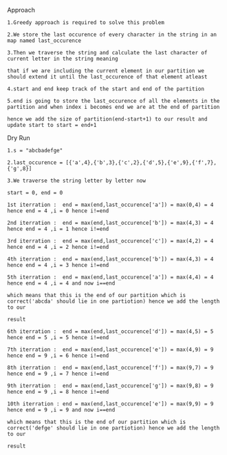 Approach

    1.Greedy approach is required to solve this problem 

    2.We store the last occurence of every character in the string in an map named last_occurence

    3.Then we traverse the string and calculate the last character of current letter in the string meaning

    that if we are including the current element in our partition we should extend it until the last_occurence of that element atleast

    4.start and end keep track of the start and end of the partition

    5.end is going to store the last_occurence of all the elements in the partition and when index i becomes end we are at the end of partition

    hence we add the size of partition(end-start+1) to our result and update start to start = end+1

Dry Run
    
    1.s = "abcbadefge"

    2.last_occurence = [{'a',4},{'b',3},{'c',2},{'d',5},{'e',9},{'f',7},{'g',8}]

    3.We traverse the string letter by letter now 

    start = 0, end = 0

    1st iterration :  end = max(end,last_occurence['a']) = max(0,4) = 4 hence end = 4 ,i = 0 hence i!=end

    2nd iterration :  end = max(end,last_occurence['b']) = max(4,3) = 4 hence end = 4 ,i = 1 hence i!=end

    3rd iterration :  end = max(end,last_occurence['c']) = max(4,2) = 4 hence end = 4 ,i = 2 hence i!=end

    4th iterration :  end = max(end,last_occurence['b']) = max(4,3) = 4 hence end = 4 ,i = 3 hence i!=end

    5th iterration :  end = max(end,last_occurence['a']) = max(4,4) = 4 hence end = 4 ,i = 4 and now i==end

    which means that this is the end of our partition which is correct('abcda' should lie in one partiotion) hence we add the length to our 
    
    result

    6th iterration :  end = max(end,last_occurence['d']) = max(4,5) = 5 hence end = 5 ,i = 5 hence i!=end

    7th iterration :  end = max(end,last_occurence['e']) = max(4,9) = 9 hence end = 9 ,i = 6 hence i!=end

    8th iterration :  end = max(end,last_occurence['f']) = max(9,7) = 9 hence end = 9 ,i = 7 hence i!=end

    9th iterration :  end = max(end,last_occurence['g']) = max(9,8) = 9 hence end = 9 ,i = 8 hence i!=end

    10th iterration : end = max(end,last_occurence['e']) = max(9,9) = 9 hence end = 9 ,i = 9 and now i==end

    which means that this is the end of our partition which is correct('defge' should lie in one partiotion) hence we add the length to our 
    
    result
